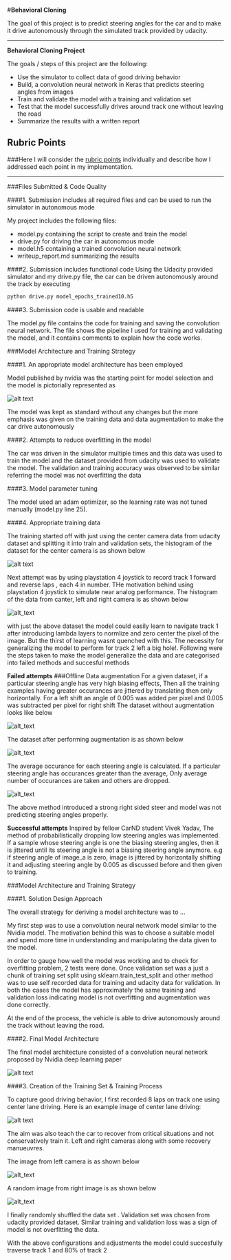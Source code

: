 #**Behavioral Cloning** 

The goal of this project is to predict steering angles for the car and to make it drive autonomously through the simulated track provided by udacity.

---

**Behavioral Cloning Project**

The goals / steps of this project are the following:
* Use the simulator to collect data of good driving behavior
* Build, a convolution neural network in Keras that predicts steering angles from images
* Train and validate the model with a training and validation set
* Test that the model successfully drives around track one without leaving the road
* Summarize the results with a written report


[//]: # (Image References)

[image1]: ./examples/nvidia_cnn.png "Model Visualization"
[image2]: ./examples/udacity_center_Cam.png 
[image3]: ./examples/folder_5_dataset.png 
[image4]: ./examples/folder_7.png 
[image5]: ./examples/folder_7_augmented.png 
[image6]: ./examples/folder_7_filtered.png
[image7]: ./examples/center_2017_04_06_21_49_48_512.jpg "center lane driving"
[image8]: ./examples/left_2017_04_03_21_20_56_759.jpg "left camera driving"
[image9]: ./examples/right_2017_04_03_21_15_01_158.jpg "right camera driving"

## Rubric Points
###Here I will consider the [rubric points](https://review.udacity.com/#!/rubrics/432/view) individually and describe how I addressed each point in my implementation.  

---
###Files Submitted & Code Quality

####1. Submission includes all required files and can be used to run the simulator in autonomous mode

My project includes the following files:
* model.py containing the script to create and train the model
* drive.py for driving the car in autonomous mode
* model.h5 containing a trained convolution neural network 
* writeup_report.md summarizing the results

####2. Submission includes functional code
Using the Udacity provided simulator and my drive.py file, the car can be driven autonomously around the track by executing 
```sh
python drive.py model_epochs_trained10.h5
```

####3. Submission code is usable and readable

The model.py file contains the code for training and saving the convolution neural network. The file shows the pipeline I used for training and validating the model, and it contains comments to explain how the code works.

###Model Architecture and Training Strategy

####1. An appropriate model architecture has been employed

Model published by nvidia was the starting point for model selection and the model is pictorially represented as 

![alt text][image1]

The model was kept as standard without any changes but the more emphasis was given on the training data and data augmentation to make the car drive autonomously

####2. Attempts to reduce overfitting in the model

The car was driven in the simulator multiple times and this data was used to train the model and the dataset provided from udacity was used to validate the model. The validation and training accuracy was observed to be similar referring the model was not overfitting the data

####3. Model parameter tuning

The model used an adam optimizer, so the learning rate was not tuned manually (model.py line 25).

####4. Appropriate training data

The training started off with just using the center camera data from udacity dataset and splitting it into train and validation sets, the histogram of the dataset for the center camera is as shown below 

![alt text][image2]

Next attempt was by using playstation 4 joystick to record track 1 forward and reverse laps , each 4 in number. THe motivation behind using playstation 4 joystick to simulate near analog performance. The histogram of the data from canter, left and right camera is as shown below

![alt_text][image3]

with just the above dataset the model could easily learn to navigate track 1 after introducing lambda layers to normlize and zero center the pixel of the image. But the thirst of learning wasnt quenched with this. The necessity for generalizing the model to perform for track 2 left a big hole!. Following were the steps taken to make the model generalize the data and are categorised into failed methods and succesful methods 

**Failed attempts**
###Offline Data augmentation 
    For a given dataset, if a particular steering angle has very high biasing effects, Then all the training examples having greater occurances are jittered by translating then only horizontally. For a left shift an angle of 0.005 was added per pixel and 0.005 was subtracted per pixel for right shift
The dataset without augmentation looks like below 

![alt_text][image4]

The dataset after performing augmentation is as shown below 

![alt_text][image5]

The average occurance for each steering angle is calculated. If a particular steering angle has occurances greater than the average, Only average number of occurances are taken and others are dropped.

![alt_text][image6]    
    
The above method introduced a strong right sided steer and model was not predicting steering angles properly.

**Successful attempts**
Inspired by fellow CarND student Vivek Yadav, The method of probabilistically dropping low steering angles was implemented.
If a sample whose steering angle is one the biasing steering angles, then it is jittered until its steering angle is not a biasing steering angle anymore. e.g if steering angle of image_a is zero, image is jittered by horizontally shifting it and adjusting steering angle by 0.005 as discussed before and then given to training.

###Model Architecture and Training Strategy

####1. Solution Design Approach

The overall strategy for deriving a model architecture was to ...

My first step was to use a convolution neural network model similar to the Nvidia model. The motivation behind this was to choose a suitable model and spend more time in understanding and manipulating the data given to the model.

In order to gauge how well the model was working and to check for overfitting problem, 2 tests were done. Once validation set was a just a chunk of training set split using sklearn.train_test_split and other method was to use self recorded data for training and udacity data for validation. In both the cases the model has approximately the same training and validation loss indicating model is not overfitting and augmentation was done correctly.

At the end of the process, the vehicle is able to drive autonomously around the track without leaving the road.

####2. Final Model Architecture

The final model architecture  consisted of a convolution neural network proposed by Nvidia deep learning paper

![alt text][image1]

####3. Creation of the Training Set & Training Process

To capture good driving behavior, I first recorded 8 laps on track one using center lane driving. Here is an example image of center lane driving:

![alt text][image7]

The aim was also teach the car to recover from critical situations and not conservatively train it. Left and right cameras along with some recovery manueuvres.

The image from left camera is as shown below  


![alt_text][image8]

A random image from right image is as shown below

![alt_text][image9]

I finally randomly shuffled the data set . Validation set was chosen from udacity provided dataset. Similar training and validation loss was a sign of model is not overfitting the data.

With the above configurations and adjustments the model could succesfully traverse track 1 and 80% of track 2
